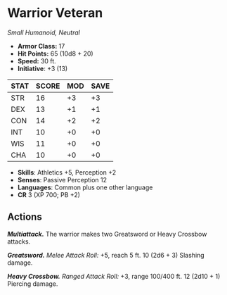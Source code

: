 # Warrior Veteran

*Small Humanoid, Neutral*

- **Armor Class:** 17
- **Hit Points:** 65 (10d8 + 20)
- **Speed:** 30 ft.
- **Initiative**: +3 (13)

|STAT|SCORE|MOD|SAVE|
| --- | --- | --- | ---- |
| STR | 16 | +3 | +3 |
| DEX | 13 | +1 | +1 |
| CON | 14 | +2 | +2 |
| INT | 10 | +0 | +0 |
| WIS | 11 | +0 | +0 |
| CHA | 10 | +0 | +0 |

- **Skills**: Athletics +5, Perception +2
- **Senses**: Passive Perception 12
- **Languages**: Common plus one other language
- **CR** 3 (XP 700; PB +2)

## Actions

***Multiattack.*** The warrior makes two Greatsword or Heavy Crossbow attacks.

***Greatsword.*** *Melee Attack Roll:* +5, reach 5 ft. 10 (2d6 + 3) Slashing damage.

***Heavy Crossbow.*** *Ranged Attack Roll:* +3, range 100/400 ft. 12 (2d10 + 1) Piercing damage.

